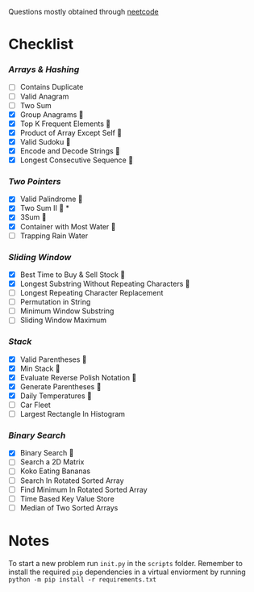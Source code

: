 Questions mostly obtained through [neetcode](https://neetcode.io/practice)
# Checklist

### *Arrays & Hashing*
- [ ] Contains Duplicate
- [ ] Valid Anagram
- [ ] Two Sum
- [x] Group Anagrams	🥈
- [x] Top K Frequent Elements	🥉
- [x] Product of Array Except Self	🥈
- [x] Valid Sudoku 🥇
- [x] Encode and Decode Strings 🥇
- [x] Longest Consecutive Sequence 🥈

### *Two Pointers*
- [x] Valid Palindrome 🥇
- [x] Two Sum II 🥈 *
- [x] 3Sum 🥈
- [x] Container with Most Water 🥇
- [ ] Trapping Rain Water

### *Sliding Window*
- [x] Best Time to Buy & Sell Stock	🥉
- [x] Longest Substring Without Repeating Characters 🥇
- [ ] Longest Repeating Character Replacement
- [ ] Permutation in String
- [ ] Minimum Window Substring
- [ ] Sliding Window Maximum

### *Stack*
- [x] Valid Parentheses	🥈
- [x] Min Stack	🥈
- [x] Evaluate Reverse Polish Notation 🥇
- [x] Generate Parentheses 🥈
- [x] Daily Temperatures 🥈
- [ ] Car Fleet	
- [ ] Largest Rectangle In Histogram

### *Binary Search*
- [x] Binary Search	🥇
- [ ] Search a 2D Matrix	
- [ ] Koko Eating Bananas	
- [ ] Search In Rotated Sorted Array	
- [ ] Find Minimum In Rotated Sorted Array	
- [ ] Time Based Key Value Store	
- [ ] Median of Two Sorted Arrays

# Notes
To start a new problem run `init.py` in the `scripts` folder. Remember to install the required `pip` dependencies in a virtual enviorment by running `python -m pip install -r requirements.txt`
